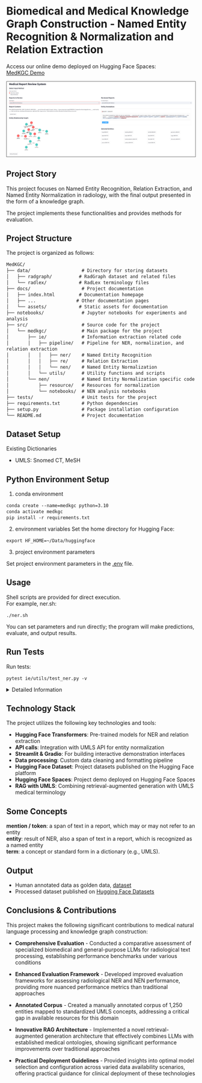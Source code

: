 # Biomedical and Medical Knowledge Graph Construction - Named Entity Recognition & Normalization and Relation Extraction 

Access our online demo deployed on Hugging Face Spaces:  
[MedKGC Demo](https://huggingface.co/spaces/username/medkgc-demo)

![medkgc](medkgc.png)

## Project Story
This project focuses on Named Entity Recognition, Relation Extraction, and Named Entity Normalization in radiology, with the final output presented in the form of a knowledge graph.

The project implements these functionalities and provides methods for evaluation.

## Project Structure
The project is organized as follows:
```
MedKGC/
├── data/                   # Directory for storing datasets
│   ├── radgraph/          # RadGraph dataset and related files
│   └── radlex/            # RadLex terminology files
├── docs/                   # Project documentation
│   ├── index.html         # Documentation homepage
│   ├── ...               # Other documentation pages
│   └── assets/            # Static assets for documentation
├── notebooks/              # Jupyter notebooks for experiments and analysis
├── src/                    # Source code for the project
│   └── medkgc/             # Main package for the project
│       ├── ie/             # Information extraction related code
│       │   ├── pipeline/   # Pipeline for NER, normalization, and relation extraction
│       │   │   ├── ner/    # Named Entity Recognition
│       │   │   ├── re/     # Relation Extraction
│       │   │   └── nen/    # Named Entity Normalization
│       │   └── utils/      # Utility functions and scripts
│       └── nen/            # Named Entity Normalization specific code
│           ├── resource/   # Resources for normalization
│           └── notebooks/  # NEN analysis notebooks
├── tests/                  # Unit tests for the project
├── requirements.txt        # Python dependencies
├── setup.py                # Package installation configuration
└── README.md               # Project documentation
```

## Dataset Setup

Existing Dictionaries
- UMLS: Snomed CT, MeSH

## Python Environment Setup

1. conda environment
```
conda create --name=medkgc python=3.10
conda activate medkgc
pip install -r requirements.txt
```

2. environment variables
Set the home directory for Hugging Face:
```
export HF_HOME=~/Data/huggingface
```
3. project environment parameters

Set project environment parameters in the [.env](.env) file.

## Usage
Shell scripts are provided for direct execution.  
For example, ner.sh:
```
./ner.sh
```
You can set parameters and run directly; the program will make predictions, evaluate, and output results.  

## Run Tests
Run tests:
```
pytest ie/utils/test_ner.py -v
```
<details>
<summary>Detailed Information</summary>
`-v` - verbose mode, display detailed test output information
</details>

## Technology Stack
The project utilizes the following key technologies and tools:

- **Hugging Face Transformers**: Pre-trained models for NER and relation extraction
- **API calls**: Integration with UMLS API for entity normalization
- **Streamlit & Gradio**: For building interactive demonstration interfaces
- **Data processing**: Custom data cleaning and formatting pipeline
- **Hugging Face Dataset**: Project datasets published on the Hugging Face platform
- **Hugging Face Spaces**: Project demo deployed on Hugging Face Spaces
- **RAG with UMLS**: Combining retrieval-augmented generation with UMLS medical terminology

## Some Concepts
**mention / token**: a span of text in a report, which may or may not refer to an entity  
**entity**: result of NER, also a span of text in a report, which is recognized as a named entity  
**term**: a concept or standard form in a dictionary (e.g., UMLS).  

## Output
- Human annotated data as golden data, [dataset](nen/humanReview/reviewed.xlsx)
- Processed dataset published on [Hugging Face Datasets](https://huggingface.co/datasets/WestAI-SC/RadLink) 


## Conclusions & Contributions

This project makes the following significant contributions to medical natural language processing and knowledge graph construction:

* **Comprehensive Evaluation** - Conducted a comparative assessment of specialized biomedical and general-purpose LLMs for radiological text processing, establishing performance benchmarks under various conditions
  
* **Enhanced Evaluation Framework** - Developed improved evaluation frameworks for assessing radiological NER and NEN performance, providing more nuanced performance metrics than traditional approaches
  
* **Annotated Corpus** - Created a manually annotated corpus of 1,250 entities mapped to standardized UMLS concepts, addressing a critical gap in available resources for this domain
  
* **Innovative RAG Architecture** - Implemented a novel retrieval-augmented generation architecture that effectively combines LLMs with established medical ontologies, showing significant performance improvements over traditional approaches
  
* **Practical Deployment Guidelines** - Provided insights into optimal model selection and configuration across varied data availability scenarios, offering practical guidance for clinical deployment of these technologies
